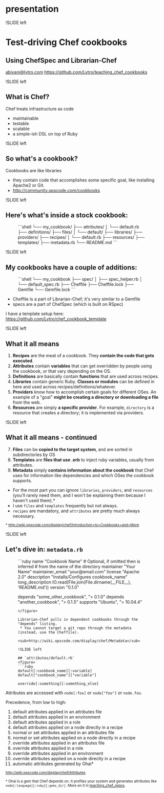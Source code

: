 # presentation

!SLIDE left

# Test-driving Chef cookbooks
## Using ChefSpec and Librarian-Chef

abiyani@lytro.com
https://github.com/Lytro/teaching_chef_cookbooks

!SLIDE left

## What is Chef?

Chef treats infrastructure as code
* maintainable
* testable
* scalable
* a simple-ish DSL on top of Ruby

!SLIDE left

## So what's a cookbook?

Cookbooks are like libraries
* they contain code that accomplishes some specific goal, like installing Apache2 or Git.
* http://community.opscode.com/cookbooks

!SLIDE left

## Here's what's inside a stock cookbook:

<figure>
```shell
  └── my_cookbook/
    ├── attributes/
    │   └── default.rb
    ├── definitions/
    ├── files/
    │   └── default/
    ├── libraries/
    ├── providers/
    ├── recipes/
    │   └── default.rb
    ├── resources/
    ├── templates/
    ├── metadata.rb
    └── README.md
```
</figure>

!SLIDE left

## My cookbooks have a couple of additions:

<figure>
```shell
  └── my_cookbook
    ├── spec/
    │   ├── spec_helper.rb
    │   └── default_spec.rb
    ├── Cheffile
    ├── Cheffile.lock
    ├── Gemfile
    └── Gemfile.lock
```
</figure>

* Cheffile is a part of Librarian-Chef; it's very similar to a Gemfile
* specs are a part of ChefSpec (which is built on RSpec)

I have a template setup here: https://github.com/Lytro/chef_cookbook_template

!SLIDE left

## What it all means
1. **Recipes** are the meat of a cookbook. They **contain the code that gets executed**.
2. **Attributes** contain **variables** that can get overridden by people using the cookbook, or that vary depending on the OS.
3. **Definitions** are basically contain **functions** that are used across recipes.
4. **Libraries** contain generic Ruby. **Classes or modules** can be defined in here and used across recipes/definitions/whatever.
5. **Providers** know how to accomplish certain goals for different OSes. An example of a "goal" **might be creating a directory or downloading a file** from the web.
6. **Resources** are simply **a specific provider**. For example, `directory` is a resource that creates a directory; it is implemented via providers.

!SLIDE left

## What it all means - continued
7. **Files** can be **copied to the target system**, and are sorted in subdirectories by OS
8. **Templates** are **files that use .erb** to inject ruby variables, usually from attributes.
9. **Metadata** simply **contains information about the cookbook** that Chef uses for information like dependencies and which OSes the cookbook supports.

* For the most part you can ignore `libraries`, `providers`, and `resources` (you'll rarely need them, and I won't be explaining them because I haven't used them).*
* I use `files` and `templates` frequently but not always.
* `recipes` are mandatory, and `attributes` are pretty much always necessary.

<sub>* http://wiki.opscode.com/display/chef/Introduction+to+Cookbooks+and+More</sub>

!SLIDE left

## Let's dive in: `metadata.rb`

<figure>
```ruby
name             "Cookbook Name" # Optional, if omitted then is inferred
                                 # from the name of the directory
maintainer       "Your Name"
maintainer_email "your@email.com"
license          "Apache 2.0"
description      "Installs/Configures cookbook_name"
long_description IO.read(File.join(File.dirname(__FILE__), 'README.md'))
version          "0.1.0"

depends          "some_other_cookbook", "> 0.1.0"
depends          "another_cookbook", "> 0.1.5"
supports         "Ubuntu", "> 10.04.4"
```
</figure>

Librarian-Chef pulls in dependent cookbooks through the "depends" listing.
 * You cannot target a git repo through the metadata (instead, use the Cheffile).

<sub>http://wiki.opscode.com/display/chef/Metadata</sub>

!SLIDE left

## `attributes/default.rb`
<figure>
```ruby
default[:cookbook_name][:variable]
default["cookbook_name"]["variable"]

override[:something][:something_else]
```
</figure>

Attributes are accessed with `node[:foo]` or `node["foo"]` or `node.foo`.

Precedence, from low to high:
1. default attributes applied in an attributes file
2. default attributes applied in an environment
3. default attributes applied in a role
4. default attributes applied on a node directly in a recipe
5. normal or set attributes applied in an attributes file
6. normal or set attributes applied on a node directly in a recipe
7. override attributes applied in an attributes file
8. override attributes applied in a role
9. override attributes applied in an environment
10. override attributes applied on a node directly in a recipe
11. automatic attributes generated by Ohai*

<sub>http://wiki.opscode.com/display/chef/Attributes</sub>

<sub>* Ohai is a gem that Chef depends on. It profiles your system and generates attributes like `node[:language][:ruby][:gems_dir]`. More on it in [teaching_chef_repos](https://github.com/Lytro/teaching_chef_repos).</sub>

